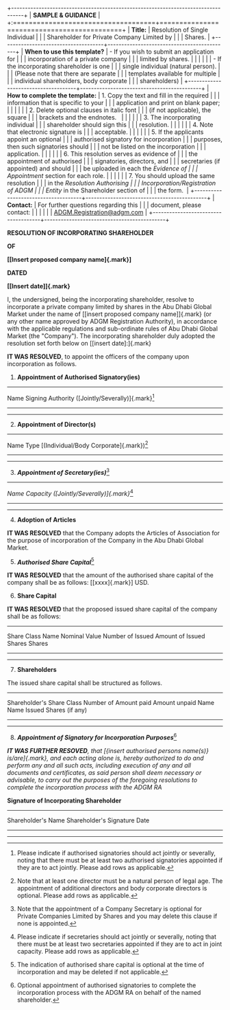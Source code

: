 +----------------------------------------------------------------------------------+
| **SAMPLE & GUIDANCE**                                                            |
+:====================================+============================================+
| **Title:**                          | Resolution of Single Individual            |
|                                     | Shareholder for Private Company Limited by |
|                                     | Shares.                                    |
+-------------------------------------+--------------------------------------------+
| **When to use this template?**      | - If you wish to submit an application for |
|                                     |   incorporation of a private company       |
|                                     |   limited by shares.                       |
|                                     |                                            |
|                                     | - If the incorporating shareholder is one  |
|                                     |   single individual (natural person).      |
|                                     |   (Please note that there are separate     |
|                                     |   templates available for multiple         |
|                                     |   individual shareholders, body corporate  |
|                                     |   shareholders)                            |
+-------------------------------------+--------------------------------------------+
| **How to complete the template:**   | 1.  Copy the text and fill in the required |
|                                     |     information that is specific to your   |
|                                     |     application and print on blank paper;  |
|                                     |                                            |
|                                     | 2.  Delete optional clauses in italic font |
|                                     |     (if not applicable), the square        |
|                                     |     brackets and the endnotes.             |
|                                     |                                            |
|                                     | 3.  The incorporating individual           |
|                                     |     shareholder should sign this           |
|                                     |     resolution.                            |
|                                     |                                            |
|                                     | 4.  Note that electronic signature is      |
|                                     |     acceptable.                            |
|                                     |                                            |
|                                     | 5.  If the applicants appoint an optional  |
|                                     |     authorised signatory for incorporation |
|                                     |     purposes, then such signatories should |
|                                     |     not be listed on the incorporation     |
|                                     |     application.                           |
|                                     |                                            |
|                                     | 6.  This resolution serves as evidence of  |
|                                     |     the appointment of authorised          |
|                                     |     signatories, directors, and            |
|                                     |     secretaries (if appointed) and should  |
|                                     |     be uploaded in each the *Evidence of   |
|                                     |     Appointment* section for each role.    |
|                                     |                                            |
|                                     | 7.  You should upload the same resolution  |
|                                     |     in the *Resolution Authorising         |
|                                     |     Incorporation/Registration of ADGM     |
|                                     |     Entity* in the Shareholder section of  |
|                                     |     the form.                              |
+-------------------------------------+--------------------------------------------+
| **Contact:**                        | For further questions regarding this       |
|                                     | document, please contact:                  |
|                                     |                                            |
|                                     | ADGM.Registration@adgm.com                 |
+-------------------------------------+--------------------------------------------+

**RESOLUTION OF INCORPORATING SHAREHOLDER**

**OF**

**[\[Insert proposed company name]{.mark}\]**

**DATED**

**[\[Insert date\]]{.mark}**

I, the undersigned, being the incorporating shareholder, resolve to
incorporate a private company limited by shares in the Abu Dhabi Global
Market under the name of [\[insert proposed company name\]]{.mark} (or
any other name approved by ADGM Registration Authority), in accordance
with the applicable regulations and sub-ordinate rules of Abu Dhabi
Global Market (the "Company"). The incorporating shareholder duly
adopted the resolution set forth below on [\[insert date\]:]{.mark}

**IT WAS RESOLVED**, to appoint the officers of the company upon
incorporation as follows.

1)  **Appointment of Authorised Signatory(ies)**

  -----------------------------------------------------------------------
  Name                                Signing Authority
                                      ([Jointly/Severally)]{.mark}[^1]
  ----------------------------------- -----------------------------------
                                      

  -----------------------------------------------------------------------

2)  **Appointment of Director(s)**

  -----------------------------------------------------------------------
  Name                                Type [(Individual/Body
                                      Corporate]{.mark})[^2]
  ----------------------------------- -----------------------------------
                                      

  -----------------------------------------------------------------------

3)  ***Appointment of Secretary(ies)***[^3]

  -----------------------------------------------------------------------
  *Name*                              *Capacity
                                      ([Jointly/Severally)]{.mark}*[^4]
  ----------------------------------- -----------------------------------
                                      

  -----------------------------------------------------------------------

4)  **Adoption of Articles**

**IT WAS RESOLVED** that the Company adopts the Articles of Association
for the purpose of incorporation of the Company in the Abu Dhabi Global
Market.

5)  ***Authorised Share Capital***[^5]

**IT WAS RESOLVED** that the amount of the authorised share capital of
the company shall be as follows: \[[xxxx]{.mark}\] USD.

6)  **Share Capital**

**IT WAS RESOLVED** that the proposed issued share capital of the
company shall be as follows:

  -----------------------------------------------------------------------
  Share Class Name  Nominal Value     Number of Issued  Amount of Issued
                                      Shares            Shares
  ----------------- ----------------- ----------------- -----------------
                                                        

                                                        
  -----------------------------------------------------------------------

7)  **Shareholders**

The issued share capital shall be structured as follows.

  ---------------------------------------------------------------------------
  Shareholder's   Share Class    Number of      Amount paid    Amount unpaid
  Name            Name           Issued Shares                 (if any)
  --------------- -------------- -------------- -------------- --------------
                                                               

  ---------------------------------------------------------------------------

8)  ***Appointment of Signatory for Incorporation Purposes***[^6]

***IT WAS FURTHER RESOVED**, that [{insert authorised persons name(s)}
is/are]{.mark}, and each acting alone is, hereby authorized to do and
perform any and all such acts, including execution of any and all
documents and certificates, as said person shall deem necessary or
advisable, to carry out the purposes of the foregoing resolutions to
complete the incorporation process with the ADGM RA*

**Signature of Incorporating Shareholder**

  -----------------------------------------------------------------------
  Shareholder's Name      Shareholder's Signature Date
  ----------------------- ----------------------- -----------------------
                                                  

  -----------------------------------------------------------------------

[^1]: Please indicate if authorised signatories should act jointly or
    severally, noting that there must be at least two authorised
    signatories appointed if they are to act jointly. Please add rows as
    applicable.

[^2]: Note that at least one director must be a natural person of legal
    age. The appointment of additional directors and body corporate
    directors is optional. Please add rows as applicable.

[^3]: Note that the appointment of a Company Secretary is optional for
    Private Companies Limited by Shares and you may delete this clause
    if none is appointed.

[^4]: Please indicate if secretaries should act jointly or severally,
    noting that there must be at least two secretaries appointed if they
    are to act in joint capacity. Please add rows as applicable.

[^5]: The indication of authorised share capital is optional at the time
    of incorporation and may be deleted if not applicable.

[^6]: Optional appointment of authorised signatories to complete the
    incorporation process with the ADGM RA on behalf of the named
    shareholder.
